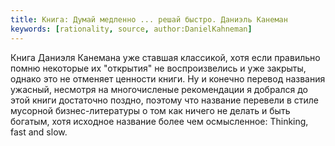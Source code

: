 ```yaml
---
title: Книга: Думай медленно ... решай быстро. Даниэль Канеман
keywords: [rationality, source, author:DanielKahneman]
---
```


Книга Даниэля Канемана уже ставшая классикой, хотя если правильно помню
некоторые их "открытия" не воспроизвелись и уже закрыты, однако это не отменяет
ценности книги.
Ну и конечно перевод названия ужасный, несмотря на многочисленые рекомендации
я добрался до этой книги достаточно поздно, поэтому что название перевели в стиле
мусорной бизнес-литературы о том как ничего не делать и быть богатым, хотя
исходное название более чем осмысленное: Thinking, fast and slow.
